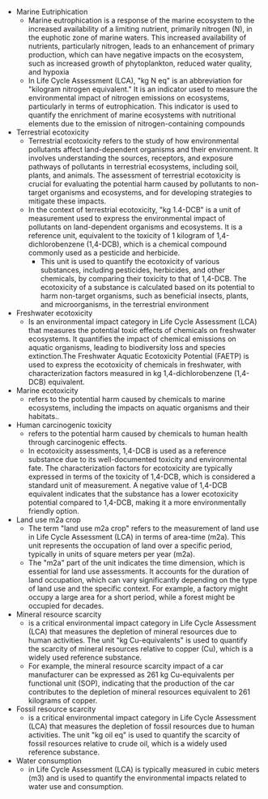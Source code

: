 - Marine Eutriphication
	- Marine eutrophication is a response of the marine ecosystem to the increased availability of a limiting nutrient, primarily nitrogen (N), in the euphotic zone of marine waters. This increased availability of nutrients, particularly nitrogen, leads to an enhancement of primary production, which can have negative impacts on the ecosystem, such as increased growth of phytoplankton, reduced water quality, and hypoxia [](https://www.lc-impact.eu/doc/method/Chapter9_Marine%20Eutrophication_20190207.pdf)
	- In Life Cycle Assessment (LCA), "kg N eq" is an abbreviation for "kilogram nitrogen equivalent." It is an indicator used to measure the environmental impact of nitrogen emissions on ecosystems, particularly in terms of eutrophication. This indicator is used to quantify the enrichment of marine ecosystems with nutritional elements due to the emission of nitrogen-containing compounds[](https://ecochain.com/blog/impact-categories-lca/)
- Terrestrial ecotoxicity
	- Terrestrial ecotoxicity refers to the study of how environmental pollutants affect land-dependent organisms and their environment. It involves understanding the sources, receptors, and exposure pathways of pollutants in terrestrial ecosystems, including soil, plants, and animals. The assessment of terrestrial ecotoxicity is crucial for evaluating the potential harm caused by pollutants to non-target organisms and ecosystems, and for developing strategies to mitigate these impacts[](https://noack-lab.com/study-services/terrestrial-ecotoxicity/)[](https://cfpub.epa.gov/si/si_public_record_Report.cfm?Lab=NHEERL&dirEntryId=103963)[](https://lc-impact.eu/EQterrestrial_ecotoxicity.html).
	- In the context of terrestrial ecotoxicity, "kg 1.4-DCB" is a unit of measurement used to express the environmental impact of pollutants on land-dependent organisms and ecosystems. It is a reference unit, equivalent to the toxicity of 1 kilogram of 1,4-dichlorobenzene (1,4-DCB), which is a chemical compound commonly used as a pesticide and herbicide[](https://ec.europa.eu/research/participants/documents/downloadPublic?appId=PPGMS&documentIds=080166e5ca61c56a)[](https://noack-lab.com/study-services/terrestrial-ecotoxicity/)[](https://www.ncbi.nlm.nih.gov/pmc/articles/PMC7327801/).
		- This unit is used to quantify the ecotoxicity of various substances, including pesticides, herbicides, and other chemicals, by comparing their toxicity to that of 1,4-DCB. The ecotoxicity of a substance is calculated based on its potential to harm non-target organisms, such as beneficial insects, plants, and microorganisms, in the terrestrial environment[](https://noack-lab.com/study-services/terrestrial-ecotoxicity/)[](https://www.ncbi.nlm.nih.gov/pmc/articles/PMC7327801/)
- Freshwater ecotoxicity 
	- Is an environmental impact category in Life Cycle Assessment (LCA) that measures the potential toxic effects of chemicals on freshwater ecosystems[](https://www.teknoscienze.com/freshwater-ecotoxicity-as-an-impact-category-in-life-cycle-assessment/)[](https://fhburgenland.contentdm.oclc.org/digital/api/collection/p15425dc/id/115383/download)[](https://lc-impact.eu/EQfreshwater_ecotoxicity.html). It quantifies the impact of chemical emissions on aquatic organisms, leading to biodiversity loss and species extinction[](https://fhburgenland.contentdm.oclc.org/digital/api/collection/p15425dc/id/115383/download).The Freshwater Aquatic Ecotoxicity Potential (FAETP) is used to express the ecotoxicity of chemicals in freshwater, with characterization factors measured in kg 1,4-dichlorobenzene (1,4-DCB) equivalent[](https://fhburgenland.contentdm.oclc.org/digital/api/collection/p15425dc/id/115383/download)[](https://pubmed.ncbi.nlm.nih.gov/28082057/).
- Marine ecotoxicity
	- refers to the potential harm caused by chemicals to marine ecosystems, including the impacts on aquatic organisms and their habitats.[](https://link.springer.com/article/10.1007/s11367-023-02277-4)[](https://lc-impact.eu/EQmarine_ecotoxicity.html)[](https://www.ncbi.nlm.nih.gov/pmc/articles/PMC7372721/).
- Human carcinogenic toxicity
	- refers to the potential harm caused by chemicals to human health through carcinogenic effects.
	- In ecotoxicity assessments, 1,4-DCB is used as a reference substance due to its well-documented toxicity and environmental fate. The characterization factors for ecotoxicity are typically expressed in terms of the toxicity of 1,4-DCB, which is considered a standard unit of measurement. A negative value of 1,4-DCB equivalent indicates that the substance has a lower ecotoxicity potential compared to 1,4-DCB, making it a more environmentally friendly option[](https://www.sciencedirect.com/topics/chemistry/1-4-dichlorobenzene)[](https://datasheets.scbt.com/sc-237757.pdf)[](https://www.sciencedirect.com/topics/medicine-and-dentistry/1-4-dichlorobenzene).
- Land use m2a crop
	- The term "land use m2a crop" refers to the measurement of land use in Life Cycle Assessment (LCA) in terms of area-time (m2a). This unit represents the occupation of land over a specific period, typically in units of square meters per year (m2a)[](https://core.ac.uk/download/pdf/14925706.pdf)[](https://www.doka.ch/COSTE9LandUseDoka.pdf). 
	- The "m2a" part of the unit indicates the time dimension, which is essential for land use assessments. It accounts for the duration of land occupation, which can vary significantly depending on the type of land use and the specific context. For example, a factory might occupy a large area for a short period, while a forest might be occupied for decades[](https://www.doka.ch/COSTE9LandUseDoka.pdf).
- Mineral resource scarcity 
	- is a critical environmental impact category in Life Cycle Assessment (LCA) that measures the depletion of mineral resources due to human activities. The unit "kg Cu-equivalents" is used to quantify the scarcity of mineral resources relative to copper (Cu), which is a widely used reference substance[](https://www.sciencedirect.com/science/article/pii/S0959652622017462)[](https://lc-impact.eu/doc/deliverables/Fossil_and_mineral_resource_scarcity.pdf)[](https://www.researchgate.net/figure/Mineral-resource-scarcity-results-individualist-using-the-surplus-cost-potential_fig2_328520281).
	- For example, the mineral resource scarcity impact of a car manufacturer can be expressed as 261 kg Cu-equivalents per functional unit (SOP), indicating that the production of the car contributes to the depletion of mineral resources equivalent to 261 kilograms of copper[](https://www.sciencedirect.com/science/article/pii/S0959652622017462).
- Fossil resource scarcity
	- is a critical environmental impact category in Life Cycle Assessment (LCA) that measures the depletion of fossil resources due to human activities. The unit "kg oil eq" is used to quantify the scarcity of fossil resources relative to crude oil, which is a widely used reference substance[](https://www.hestia.earth/term/fossilResourceScarcity)[](https://lc-impact.eu/doc/deliverables/Fossil_and_mineral_resource_scarcity.pdf)[](https://link.springer.com/article/10.1007/s11367-021-02004-x).
- Water consumption
	- in Life Cycle Assessment (LCA) is typically measured in cubic meters (m3) and is used to quantify the environmental impacts related to water use and consumption.